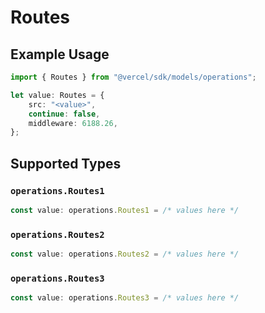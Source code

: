 # Routes

## Example Usage

```typescript
import { Routes } from "@vercel/sdk/models/operations";

let value: Routes = {
    src: "<value>",
    continue: false,
    middleware: 6188.26,
};
```

## Supported Types

### `operations.Routes1`

```typescript
const value: operations.Routes1 = /* values here */
```

### `operations.Routes2`

```typescript
const value: operations.Routes2 = /* values here */
```

### `operations.Routes3`

```typescript
const value: operations.Routes3 = /* values here */
```

